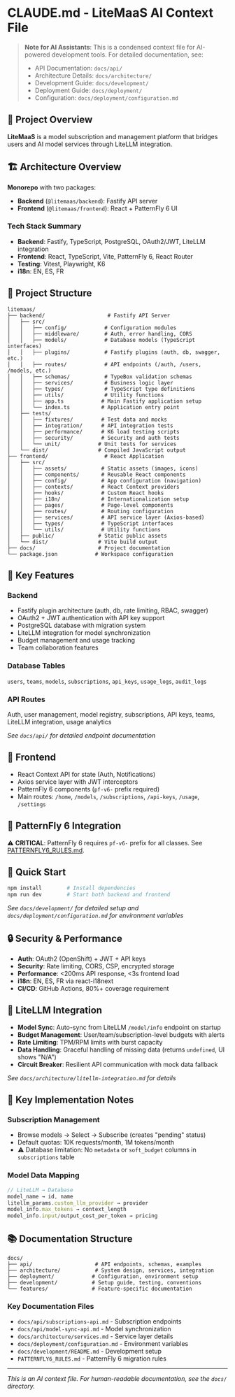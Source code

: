 # CLAUDE.md - LiteMaaS AI Context File

> **Note for AI Assistants**: This is a condensed context file for AI-powered development tools. For detailed documentation, see:
> - API Documentation: `docs/api/`
> - Architecture Details: `docs/architecture/`
> - Development Guide: `docs/development/`
> - Deployment Guide: `docs/deployment/`
> - Configuration: `docs/deployment/configuration.md`

## 🚀 Project Overview

**LiteMaaS** is a model subscription and management platform that bridges users and AI model services through LiteLLM integration.

## 🏗️ Architecture Overview

**Monorepo** with two packages:
- **Backend** (`@litemaas/backend`): Fastify API server
- **Frontend** (`@litemaas/frontend`): React + PatternFly 6 UI

### Tech Stack Summary
- **Backend**: Fastify, TypeScript, PostgreSQL, OAuth2/JWT, LiteLLM integration
- **Frontend**: React, TypeScript, Vite, PatternFly 6, React Router
- **Testing**: Vitest, Playwright, K6
- **i18n**: EN, ES, FR

## 📁 Project Structure

```
litemaas/
├── backend/                    # Fastify API Server
│   ├── src/
│   │   ├── config/            # Configuration modules
│   │   ├── middleware/        # Auth, error handling, CORS
│   │   ├── models/            # Database models (TypeScript interfaces)
│   │   ├── plugins/           # Fastify plugins (auth, db, swagger, etc.)
│   │   ├── routes/            # API endpoints (/auth, /users, /models, etc.)
│   │   ├── schemas/           # TypeBox validation schemas
│   │   ├── services/          # Business logic layer
│   │   ├── types/             # TypeScript type definitions
│   │   ├── utils/             # Utility functions
│   │   ├── app.ts            # Main Fastify application setup
│   │   └── index.ts          # Application entry point
│   ├── tests/
│   │   ├── fixtures/         # Test data and mocks
│   │   ├── integration/      # API integration tests
│   │   ├── performance/      # K6 load testing scripts
│   │   ├── security/         # Security and auth tests
│   │   └── unit/            # Unit tests for services
│   └── dist/                # Compiled JavaScript output
├── frontend/                  # React Application
│   ├── src/
│   │   ├── assets/           # Static assets (images, icons)
│   │   ├── components/       # Reusable React components
│   │   ├── config/           # App configuration (navigation)
│   │   ├── contexts/         # React Context providers
│   │   ├── hooks/            # Custom React hooks
│   │   ├── i18n/             # Internationalization setup
│   │   ├── pages/            # Page-level components
│   │   ├── routes/           # Routing configuration
│   │   ├── services/         # API service layer (Axios-based)
│   │   ├── types/            # TypeScript interfaces
│   │   └── utils/            # Utility functions
│   ├── public/              # Static public assets
│   └── dist/                # Vite build output
├── docs/                    # Project documentation
└── package.json            # Workspace configuration
```

## 🔧 Key Features

### Backend
- Fastify plugin architecture (auth, db, rate limiting, RBAC, swagger)
- OAuth2 + JWT authentication with API key support
- PostgreSQL database with migration system
- LiteLLM integration for model synchronization
- Budget management and usage tracking
- Team collaboration features

### Database Tables
`users`, `teams`, `models`, `subscriptions`, `api_keys`, `usage_logs`, `audit_logs`

### API Routes
Auth, user management, model registry, subscriptions, API keys, teams, LiteLLM integration, usage analytics

*See `docs/api/` for detailed endpoint documentation*

## 🎨 Frontend
- React Context API for state (Auth, Notifications)
- Axios service layer with JWT interceptors
- PatternFly 6 components (`pf-v6-` prefix required)
- Main routes: `/home`, `/models`, `/subscriptions`, `/api-keys`, `/usage`, `/settings`

## 🎯 PatternFly 6 Integration

⚠️ **CRITICAL**: PatternFly 6 requires `pf-v6-` prefix for all classes. See [PATTERNFLY6_RULES.md](./PATTERNFLY6_RULES.md).

## 🚀 Quick Start

```bash
npm install        # Install dependencies
npm run dev        # Start both backend and frontend
```

*See `docs/development/` for detailed setup and `docs/deployment/configuration.md` for environment variables*

## 🔒 Security & Performance

- **Auth**: OAuth2 (OpenShift) + JWT + API keys
- **Security**: Rate limiting, CORS, CSP, encrypted storage
- **Performance**: <200ms API response, <3s frontend load
- **i18n**: EN, ES, FR via react-i18next
- **CI/CD**: GitHub Actions, 80%+ coverage requirement

## 🔗 LiteLLM Integration

- **Model Sync**: Auto-sync from LiteLLM `/model/info` endpoint on startup
- **Budget Management**: User/team/subscription-level budgets with alerts
- **Rate Limiting**: TPM/RPM limits with burst capacity
- **Data Handling**: Graceful handling of missing data (returns `undefined`, UI shows "N/A")
- **Circuit Breaker**: Resilient API communication with mock data fallback

*See `docs/architecture/litellm-integration.md` for details*

## 📝 Key Implementation Notes

### Subscription Management
- Browse models → Select → Subscribe (creates "pending" status)
- Default quotas: 10K requests/month, 1M tokens/month
- ⚠️ Database limitation: No `metadata` or `soft_budget` columns in `subscriptions` table

### Model Data Mapping
```typescript
// LiteLLM → Database
model_name → id, name
litellm_params.custom_llm_provider → provider
model_info.max_tokens → context_length
model_info.input/output_cost_per_token → pricing
```

## 📚 Documentation Structure

```
docs/
├── api/                    # API endpoints, schemas, examples
├── architecture/           # System design, services, integration
├── deployment/            # Configuration, environment setup
├── development/           # Setup guide, testing, conventions
└── features/              # Feature-specific documentation
```

### Key Documentation Files
- `docs/api/subscriptions-api.md` - Subscription endpoints
- `docs/api/model-sync-api.md` - Model synchronization
- `docs/architecture/services.md` - Service layer details
- `docs/deployment/configuration.md` - Environment variables
- `docs/development/README.md` - Development setup
- `PATTERNFLY6_RULES.md` - PatternFly 6 migration rules

---

*This is an AI context file. For human-readable documentation, see the `docs/` directory.*